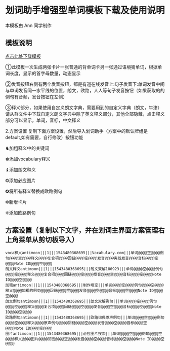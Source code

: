 # 划词助手增强型单词模板下载及使用说明

本模板由 Ann 同学制作

## 模板说明

[点击此处下载模板](https://github.com/mmjang/ankihelper/raw/master/model/%E5%8D%95%E8%AF%8D%E5%8D%A1.apkg)

①此模板一次生成两张卡片一张普通的背单词卡另一张通过语境猜单词，根据单词长度，显示的首字母数量，动态显示

②发音按钮右侧有两个发音按钮，都是有道在线发音上:句子发音下:单词发音中间与单词发音同一水平线的位置，朗文，欧路，人人等句子发音按钮（如果获取的的例句有音频，发音按钮在左侧）

③释义部分，如果使用自定义朗文字典，需要用到的自定义字典（朗文，牛津）请从群文件中下载自定义朗文字典中除了英文释义部分，其他全部隐藏，点击释义部分可以显示，单词，音标，中文释义

2.方案设置 复制下面方案设置，然后导入划词助手（方案中的默认牌组是 default,如有需要，自行修改）按钮功能

♞加粗释义中的关键词

♚添加vocabulary释义

♝添加朗文释义

❂添加必应图片

✪将所有释义替换成欧路例句

✼新增卡片

❈添加欧路例句

## 方案设置（复制以下文字，并在划词主界面方案管理右上角菜单从剪切板导入）

    voca释义antimoon|||1|||1543480368695|||Vocabulary.com|||单词@@@@空@@@@例句@@@@空@@@@释义@@@@复合项@@@@回链@@@@空@@@@发音@@@@离线发音@@@@音标@@@@空@@@@Note ID@@@@空@@@@
    朗文释义antimoon|||1|||1543480368695|||朗文双解180923|||单词@@@@空@@@@例句@@@@空@@@@释义@@@@复合项@@@@回链@@@@空@@@@发音@@@@空@@@@音标@@@@空@@@@Note ID@@@@空@@@@
    加粗antimoon|||1|||1543480368695|||制作填空|||单词@@@@空@@@@例句@@@@空@@@@释义@@@@加粗的例句@@@@回链@@@@空@@@@发音@@@@空@@@@音标@@@@空@@@@Note ID@@@@空@@@@
    朗文例句antimoon|||1|||1543480368695|||朗文双解例句|||单词@@@@空@@@@例句@@@@空@@@@释义@@@@复合项@@@@回链@@@@空@@@@发音@@@@空@@@@音标@@@@空@@@@Note ID@@@@空@@@@
    欧路例句antimoon|||1|||1543480368695|||欧路词典原声例句|||单词@@@@空@@@@例句@@@@空@@@@释义@@@@原声例句@@@@回链@@@@空@@@@发音@@@@空@@@@音标@@@@空@@@@Note ID@@@@空@@@@
    图片antimoon|||1|||1543480368695|||必应图片搜索|||单词@@@@空@@@@例句@@@@空@@@@释义@@@@图片@@@@回链@@@@空@@@@发音@@@@空@@@@音标@@@@空@@@@Note ID@@@@空@@@@